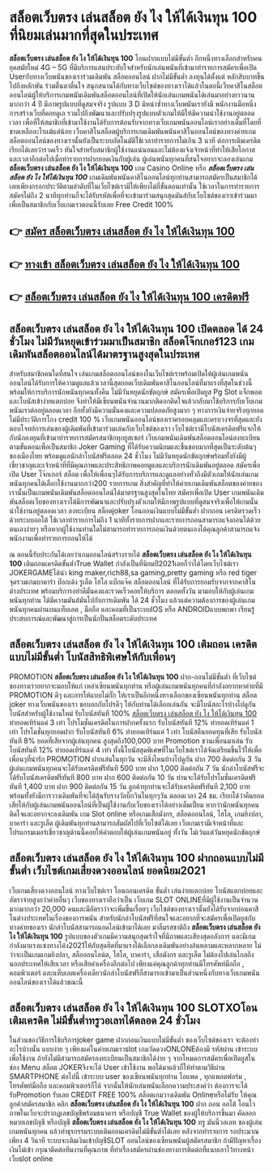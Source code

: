 # สล็อตเว็บตรง เล่นสล็อต ยัง ไง ให้ได้เงินทุน 100  ที่นิยมเล่นมากที่สุดในประเทศ

**สล็อตเว็บตรง เล่นสล็อต ยัง ไง ให้ได้เงินทุน 100** โอนฝากแบบไม่มีขั้นต่ำ  อีกหนึ่งทางเลือกสำหรับคนยุคสมัยใหม่ 4G – 5G ที่มีบริการแสนประทับใจสำหรับนักเล่นพนันที่เข้ามาทำรายการสมัครเพื่อเปิด Userกับทางเว็บพนันของเราร่วมเดิมพัน สล็อตออนไลน์ ฝากไม่มีขั้นต่ำ ลงทุนได้ตั้งแต่ หลักสิบบาทขึ้นไปถึงหลักพัน ร่วมตื่นตาตื่นใจ สนุกสนานได้กับทางเว็บไซต์ของทางเราได้แล้วในตอนี้เว็บคาสิโนสล็อตออนไลน์ผู้ให้บริการเกมพนันเดิมพันสล็อตออนไลน์ที่เปิดให้นักเล่นเกมพนันได้เล่นมาอย่างยาวนานมากกว่า 4 ปี มีภาพรูปแบบที่ดูสมจจริง รูปแบบ 3 D
มิหนำซ้ำทางเว็บพนันเรายังมี พนักงานมือหนึ่งการสร้างเว็บที่คอยดูเล  รวมไปถึงพัฒนาและปรับปรุงรูปแบบตัวเกมให้มีให้มีความน่าใช้งานอยู่ตลอดเวลา เพื่อที่ให้สมาชิกที่เข้ามาใช้งานได้รับการต้อนรับจากทางเว็บเกมพนันออนไลน์เราอย่างเต็มที่โดยที่ขาดเหลืออะไรแม้แต่น้อย เว็บคาสิโนสล็อตผู้บริการเกมเดิมพันพนันคาสิโนออนไลน์ของทางค่ายเกมสล็อตออนไลน์ของทางเรานั้นยังเป็นระบบอัตโนมัติใช้เวลาทำรายการไม่เกิน 3 นาที ต่อการเติมเครดิต เรียกได้เลยว่ารวดเร็ว ทันใจสำหรับสมาชิกผู้ใช้งานแน่นอนและไม่ต้องแจ้งเจ้าหน้าที่ทำให้เสียโอกาสและเวลาอีกต่อไปเมื่อทำรายการฝากยอดเงินกับผู้เล่น
ผู้เล่นพนันทุกคนที่สนใจอยากจะลองเล่นเกม **สล็อตเว็บตรง เล่นสล็อต ยัง ไง ให้ได้เงินทุน 100** เกม Casino Online หรือ ***สล็อตเว็บตรง เล่นสล็อต ยัง ไง ให้ได้เงินทุน 100*** เกมเดิมพันพนันคาสิโนออนไลน์ทุกท่านสามารถสมัครเป็นสมาชิกได้เลยเพียงกรอกประวัติตามลำดับที่ในเว็บไซต์เรามีให้เพียงไม่กี่ขั้นตอนเท่านั้น ใช้เวลาในการทำรายการสมัครไม่ถึง 2 นาทีทุกท่านก็จะได้รับรหัสเพื่อที่จะเข้ามาร่วมสนุกสุดมันส์กับเว็บไซต์ของเราเข้าร่วมมาเพื่อเป็นสมาชิกกับเว็บเกมเราตอนนี้รับเลย Free Credit 100%

## 👉 [สมัคร สล็อตเว็บตรง เล่นสล็อต ยัง ไง ให้ได้เงินทุน 100](https://archa888.com/)
## 👉 [ทางเข้า สล็อตเว็บตรง เล่นสล็อต ยัง ไง ให้ได้เงินทุน 100](https://archa888.com/)
## 👉 [สล็อตเว็บตรง เล่นสล็อต ยัง ไง ให้ได้เงินทุน 100 เครดิตฟรี](https://archa888.com/)

## สล็อตเว็บตรง เล่นสล็อต ยัง ไง ให้ได้เงินทุน 100 เปิดตลอด ได้ 24 ชั่วโมง ไม่มีวันหยุดเข้าร่วมมาเป็นสมาชิก สล็อตโจ๊กเกอร์123 เกมเดิมพันสล็อตออนไลน์ได้มาตรฐานสูงสุดในประเทศ

สำหรับสมาชิกคนใดที่สนใจ เล่นเกมสล็อตออนไลน์ของในเว็บไซต์เราพร้อมเปิดให้ผู้เล่นเกมพนันออนไลน์ได้รับการให้ความดูแลแล้วเวลานี้สุดยอดเว็บเดิมพันคาสิโนออนไลน์ที่มาแรงที่สุดในช่วงนี้ พร้อมให้การบริการนักพนันทุกคนทั้งคืน ไม่มีวันหยุดนักขัตฤกษ์ สมัครเพื่อเปิดยูส  Pg Slot แจ็กพอตและโบนัสเข้าง่ายแตกบ่อย จึงทำให้มีเซียนพนันจำนวนมากติดอกติดใจแล้วกลับมาใช้บริการกับเว็บเกมพนันเราต่ออยู่ตลอดเวลา อีกทั้งยังมีความมั่นคงและความปลอดภัยสูงมาก ๆ ทางการเงินจ่ายจริงทุกยอดไม่มีประวัติการโกง credit 100 % เว็บเกมพนันออนไลน์ของเราครอบคลุมและครบวงจรที่สุดและยังตอบโจทย์การเล่นของผู้เดิมพันที่เข้ามาร่วมเล่นกับเว็บไซต์ของเรา
เว็บไซต์เรามีโบนัสเครดิตฟรีแจกให้กับนักลงทุนที่เข้ามาทำรายการสมัครสมาชิกทุกยูสเซอร์ เว็บเกมพนันเดิมพันสล็อตออนไลน์ลงทะเบียนตามขั้นตอนเพื่อเป็นสมาชิก Joker Gaming ที่ได้รับความนิยมและชื่นชอบมากที่สุดเป็นระดับต้นๆของเมืองไทย พร้อมดูแลนักล่าโบนัสฟรีตลอด 24 ชั่วโมง ไม่มีวันหยุดนักขัตฤกษ์พร้อมทั้งยังมีผู้เชี่ยวชาญและเจ้าหน้าที่ที่มีคุณภาพและประสิทธิภาพคอยดูแลและบริการนักเดิมพันอยู่ตลอด สมัครเพื่อเปิด User โจ๊กเกอร์ สล็อต เพื่อให้เพื่อนๆได้รับการบริการและดูแลอย่างทั่วถึงมีตัวเกมให้นักเล่นเกมพนันทุกคนได้เลือกใช้งานมากกว่า200 รายการเกม
สิ่งสำคัญที่ทำให้ค่ายเกมเดิมพันสล็อตของค่ายของเรานั้นเป็นเกมพนันเดิมพันสล็อตออนไลน์ได้มาตรฐานสูงสุดในไทย สมัครเพื่อเปิด User  เกมพนันเดิมพันสล็อตเว็บของทางเราได้มีการพัฒนาและปรับปรุงตัวเกมให้มีภาพรูปแบบที่ดูสมจจริงเพื่อให้เกมนั้นน่าใช้งานอยู่ตลอดเวลา ลงทะเบียน สล็อตjoker โอนถอนเงินแบบไม่มีขั้นต่ำ ฝากถอน เครดิตรวดเร็วด้วยระบบออโต้ ใช้เวลาทำรายการไม่ถึง 1 นาทีทั้งรายการฝากและรายการถอนสามารถแจ้งถอนได้ด้วยตนเองง่ายๆ หรือหากผู้ใช้งานท่านใดไม่สามารถทำรายการถอนเงินด้วยตนเองได้คุณลูกค้าสามารถแจ้งพนักงานเพื่อทำรายการถอนให้ได้

ณ ตอนนี้รับประกันได้เลยว่าเกมออนไลน์สร้างรายได้ **สล็อตเว็บตรง เล่นสล็อต ยัง ไง ให้ได้เงินทุน 100** เติมถอนเครดิตขั้นต่ำTrue Wallet กำลังเป็นที่นิยมปี2021เลยก็ว่าได้โดยเว็บไซต์เรา JOKERGAMEได้นำ  king maker,rich88,sa gaming,pretty gaming หรือ red tiger จุดรวมเกมบาคาร่า ป๊อกเด้ง รูเล็ต ไฮโล แบ็กแจ๊ค สล็อตออนไลน์ ที่ได้รับการยอมรับจากจากคาสิโนต่างประเทศ พร้อมบริการอย่าดีมั่นคงและรวดเร็วคอยให้บริการ ตลอดทั้งวัน มามอบให้กับผู้เล่นเกมพนันทุกท่าน ได้มีความมันส์มันไปกับการเดิมพัน ได้ 24 ชั่วโมง แล้วแต่ความต้องการของผู้เล่นเกมพนันทุกคนผ่านบนแท็บเลต , มือถือ และคอมที่เป็นระบบIOS หรือ ANDROIDแบบพกพา เรียนรู้ประสบการณ์และพัฒนาสู่การเป็นนักปั่นสล็อตระดับประเทศ

## สล็อตเว็บตรง เล่นสล็อต ยัง ไง ให้ได้เงินทุน 100 เติมถอน เครดิตแบบไม่มีขั้นต่ำ โบนัสสิทธิพิเศษให้กับเพื่อนๆ

 PROMOTION  **สล็อตเว็บตรง เล่นสล็อต ยัง ไง ให้ได้เงินทุน 100** ฝาก-ถอนไม่มีขั้นต่ำ ที่เว็บไซต์ของทางเราอยากจะมอบให้แก่  เหล่าเซียนพนันทุกท่าน หรือผู้เล่นเกมพนันทุกคนที่กำลังอยากหาค่ายที่มี  PROMOTION ดีๆ และการให้แบบไม่กั๊ก ให้เราเป็นอีกหนึ่งทางเลือกของเซียนพนันทุกท่าน สล็อต joker ทางเว็บพนันของเรา ขอบอกกับโปรดีๆ ให้กับท่านได้เลือกเล่นกัน จะมีโบนัสอะไรบ้างไปดูกัน
โบนัสสำหรับผู้ใช้งานใหม่ รับโบนัสทันที 100% [สล็อตเว็บตรง เล่นสล็อต ยัง ไง ให้ได้เงินทุน 100](https://archa888.com/) ทำยอดเทิร์นแค่ 3 เท่า
โปรโมชั่นเครดิตในการฝากครั้งแรก รับโบนัสทันที 12% ทำยอดเทิร์นแค่ 1 เท่า
โปรโมชั่นทุกยอดฝาก รับโบนัสทันที 6% ทำยอดเทิร์นแค่ 1 เท่า
โบนัสคืนยอดทุนที่เสีย รับโบนัสทันที 8% ยอดที่เสียจากผู้เล่นทุกคน สูงสุดถึง100,000 บาท
 Promotion ชวนเพื่อนมาเล่น รับโบนัสทันที 12% ทำยอดเทิร์นแค่ 4 เท่า
ทั้งนี้โบนัสสุดพิเศษที่ในเว็บไซต์เราได้จัดเตรียมขึ้นไว้ให้เพื่อเพื่อนๆที่น่ารัก  PROMOTION ฝากเล่นในทุกวัน จะมีสิ่งไหนบ้างไปดูกัน
ฝาก 700 ติดต่อกัน 3 วัน ผู้เล่นเกมพนันทุกคนจะได้รับเครดิตฟรีทันที 500 บาท
ฝาก 1,000 ติดต่อกัน 7 วัน นักล่าโบนัสฟรีจะได้รับโบนัสเครดิตฟรีทันที 800 บาท
ฝาก 600 ติดต่อกัน 10 วัน ท่านจะได้รับโปรโมชั่นเครดิตฟรีทันที 1,400 บาท
ฝาก 900 ติดต่อกัน 15 วัน ลูกค้าทุกท่านจะได้รับเครดิตฟรีทันที 2,100 บาท
พร้อมทั้งยังมีการวางเดิมพันที่จะได้ลุ้นรับรางวัลบิ๊กวินในทุกๆวัน ตลอดเวลา 24 ชม. เรียกได้ว่าคืนยอดเสียให้กับผู้เล่นเกมพนันออนไลน์ที่เป็นผู้ใช้งานกับเว็บของเราได้อย่างเต็มเปี่ยม หากว่านักพนันทุกคนติดใจและอยากจะลงเดิมพัน เกม Slot online หรือเกมเสือมังกร, สล็อตออนไลน์, ไฮโล, เกมยิงปลา, บาคาร่า และรูเล็ต ผู้เดิมพันทุกท่านสามารถสัมผัสไปที่เว็บไซต์ได้เลย เว็บเกมเรามีเจ้าหน้าที่และโปรแกรมเมอร์เชี่ยวชาญด้านนี้คอยให้คำตอบให้ผู้เล่นเกมพนันอยู่ ทั้งวัน ไม่เว้นแต่วันหยุดนักขัตฤกษ์

## สล็อตเว็บตรง เล่นสล็อต ยัง ไง ให้ได้เงินทุน 100 ฝากถอนแบบไม่มีขั้นต่ำ  เว็บไซต์เกมเสี่ยงดวงออนไลน์ ยอดนิยม2021

เว็บเกมเสี่ยงดวงออนไลน์ ทางเว็บไซต์เรา โอนถอนเครดิต ขั้นต่ำ เล่นง่ายแตกบ่อย โบนัสแตกบ่อยและอัตราจ่ายสูงกว่าค่ายอื่นๆ เว็บของทางเราถือว่าเป็น เว็บเกม SLOT ONLINEที่มีผู้ใช้งานเป็นจำนวนมากมากกว่า 20,000 คนและมีอัตราว่าจะเพิ่มขึ้นเรื่อยๆ เว็บไซต์ของทางเรานั้นยังได้รับจากบ่อนคาสิโนต่างประเทศในเรื่องของการพนัน สำหรับนักล่าโบนัสฟรีที่สนใจและอยากที่จะสมัครเพื่อเปิดยูสกับทางค่ายของเรา นักล่าโบนัสสามารถแอดไลน์เข้ามาได้เลย
	มาลิ้มรสชาติถึง **สล็อตเว็บตรง เล่นสล็อต ยัง ไง ให้ได้เงินทุน 100** รูปแบบของตัวเกมมีความสนุกสุดเร้าใจที่มีภาพและเสียงสุดอลังการ และมีเกมกำลังมาแรงแซงทางโค้ง2021ให้กับสุดฮิตที่มาแรงได้เลือกลงเดิมพันอย่างล้นหลามและหลากหลาย  ไม่ว่าจะเป็นเกมเกมยิงปลา, สล็อออนไลน์ต, ไฮโล, บาคาร่า, เสือมังกร และรูเล็ต ไม่ต้องไปเล่นไกลถึงนอกประเทศให้เสียเวลา หรือเสียค่าเครื่องอีกต่อไป เพียงแค่คุณลูกค้าทุกท่านมีโทรศัพท์มือถือ , คอมพิวเตอร์ และแท็บเลตเครื่องเดียวนักล่าโบนัสฟรีก็สามารถเข้ามาเป็นส่วนหนึ่งกับทางเว็บเกมพนันออนไลน์ของเราได้แล้วขณะนี้

## สล็อตเว็บตรง เล่นสล็อต ยัง ไง ให้ได้เงินทุน 100 SLOTXOโอนเติมเครดิต ไม่มีขั้นต่ำทรูวอเลทได้ตลอด 24 ชั่วโมง

ในส่วนของวิธีการใช้บริการjoker game ฝากถอนเงินแบบไม่มีขั้นต่ำ ของเว็บไซต์ของเรา จะต้องทำอะไรบ้างนั้น แบบง่าย ๆ เพียงแค่ในค่ายเกมเราslot เกมวัดดวงONLONEต้องมี รหัสผ่าน เข้าระบบเพื่อใช้งาน ถ้ายังไม่มีสามารถสมัครลงทะเบียนเป็นสมาชิกได้ง่าย ๆ จากโหมดการสมัครเพื่อเปิดยูสในช่อง Menu สล็อต JOKERจึงจะได้ User เข้าใช้งาน พอได้มาแล้วก็ให้ทำตามวิธีผ่าน SMARTPHONE ต่อไปนี้
เข้าระบบ user  ของเซียนพนันทุกท่าน ไอแพด , ทุกแพลตฟอร์ม , โทรศัพท์มือถือ และคอมพิวเตอร์ก็ได้
จากนั้นให้นักเล่นพนันเลือกความประสงค์ว่า ต้องการจะได้รับPromotion รับเลย CREDIT FREE 100% สล็อตเกมวางเดิมพัน Onlineหรือไม่รับ
ให้คุณลูกค้าสมัครสมาชิก คลิก **สล็อตเว็บตรง เล่นสล็อต ยัง ไง ให้ได้เงินทุน 100** ฝาก ถอน ออโต้ โอนไว ภาพในเว็บจะปรากฏเลขบัญชีพร้อมธนาคาร หรือบัญชี True Wallet ของผู้ให้บริการขึ้นมา
คัดลอกหมายเลขบัญชี หรือบัญชี **สล็อตเว็บตรง เล่นสล็อต ยัง ไง ให้ได้เงินทุน 100** ทรู มันนี่วอเลท ของผู้เล่นเกมพนันทุกคน แล้วทำธุรกรรมระบบเติมถอนเครดิตไม่มีขั้นต่ำได้เลย
หลังจากทำรายการ รอประมาณเพียง 4 วินาที ระบบจะเติมเงินเข้าบัญชีSLOT ออนไลน์ของเซียนพนันผู้สมัครสมาชิก
ถ้ามีปัญหาเรื่องเงินไม่เข้า กรุณาติดต่อทีมงานที่คุณภาพ ที่ทำเรื่องสมัครผ่านช่องทางการติดต่อที่แนบเอาไว้ทางหน้าเว็บslot online


